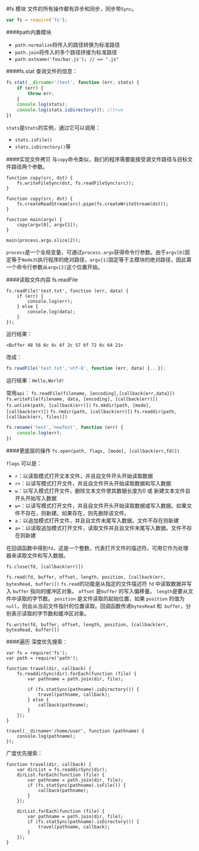 #fs 模块
文件的所有操作都有异步和同步，同步带``Sync``。
```javascript
var fs = require('fs');
```
####path内置模块
* ``path.normalize``将传入的路径转换为标准路径
* ``path.join``将传入的多个路径拼接为标准路径
* ``path.extname('foo/bar.js'); // => ".js"``

####fs.stat
查询文件的信息：
```javascript
fs.stat(__dirname+'/test', function (err, stats) {
	if (err) {
		throw err;
	}
	console.log(stats);
	console.log(stats.isDirectory()); //true
})
```
``stats``是``Stats``的实例，通过它可以调用：
* ``stats.isFile()``
* ``stats.isDirectory()``等

####实现文件拷贝
与``copy``命令类似，我们的程序需要能接受源文件路径与目标文件路径两个参数。
```
function copy(src, dst) {
    fs.writeFileSync(dst, fs.readFileSync(src));
}

function copy(src, dst) {
    fs.createReadStream(src).pipe(fs.createWriteStream(dst));
}

function main(argv) {
    copy(argv[0], argv[1]);
}

main(process.argv.slice(2));
```
``process``是一个全局变量，可通过``process.argv``获得命令行参数。由于``argv[0]``固定等于``NodeJS``执行程序的绝对路径，``argv[1]``固定等于主模块的绝对路径，因此第一个命令行参数从``argv[2]``这个位置开始。

####读取文件内容 fs.readFile
```
fs.readFile('test.txt', function (err, data) {
	if (err) {
		console.log(err);
	} else {
		console.log(data);
	}
});
```
运行结果：
```
<Buffer 48 56 6c 6c 6f 2c 57 6f 72 6c 64 21>
```
改成：
```javascript
fs.readFile('test.txt','utf-8', function (err, data) {...});
```
运行结果：``Hello,World!``

常用``api``：
``fs.readFile(filename, [encoding],[callback(err,data}])``
``fs.writeFile(filename, data, [encoding], [callback(err)])``
``fs.unlink(path, [callback(err)])``
``fs.mkdir(path, [mode],[callback(err)])``
``fs.rmdir(path, [callback(err)])``
``fs.readdir(path, [callback(err, files)])``
```javascript
fs.rename('test','newTest', function (err) {
	console.log(err);
})
```

####更底层的操作
``fs.open(path, flags, [mode], [callback(err,fd)])``

``flags`` 可以是：
* ``r``：以读取模式打开文本文件，并且自文件开头开始读取数据
* ``r+``：以读写模式打开文件，并且自文件开头开始读取数据和写入数据
* ``w``：以写入模式打开文件，删除文本文件使其数据长度为0 或 新建文本文件自开头开始写入数据
* ``w+``：以读写模式打开文件，并且自文件开头开始读取数据或写入数据。如果文件不存在，则新建。如果存在，则先删除该文件。
* ``a``：以追加模式打开文件，并且自文件末尾写入数据。文件不存在则新建
* ``a+``：以读取追加模式打开文件，读取文件并且自文件末尾写入数据。文件不存在则新建

在回调函数中得到``fd``，这是一个整数，代表打开文件的描述符。可用它作为处理器来读取文件和写入数据。

``fs.close(fd, [callback(err)])``

``fs.read(fd, buffer, offset, length, position, [callback(err, bytesRead, buffer)])`` 
``fs.read``的功能是从指定的文件描述符 ``fd`` 中读取数据并写入 ``buffer`` 指向的缓冲区对象。 
``offset`` 是``buffer`` 的写入偏移量。 ``length``是要从文件中读取的字节数。 ``position`` 是文件读取的起始位置，如果 ``position`` 的值为``null``，则会从当前文件指针的位置读取。回调函数传递``bytesRead`` 和`` buffer``，分别表示读取的字节数和缓冲区对象。

``fs.write(fd, buffer, offset, length, position, [callback(err, bytesRead, buffer)])`` 

####遍历
深度优先搜索：
```
var fs = require('fs');
var path = require('path');

function travel(dir, callback) {
	fs.readdirSync(dir).forEach(function (file) {
		var pathname = path.join(dir, file);

		if (fs.statSync(pathname).isDirectory()) {
			travel(pathname, callback);
		} else {
			callback(pathname);
		}
	});
}

travel(__dirname+'/home/user', function (pathname) {
	console.log(pathname);
});
```
广度优先搜索：
```
function travel(dir, callback) {
	var dirList = fs.readdirSync(dir);
	dirList.forEach(function (file) {
		var pathname = path.join(dir, file);
		if (fs.statSync(pathname).isFile()) {
			callback(pathname);
		} 
	});

	dirList.forEach(function (file) {
		var pathname = path.join(dir, file);
		if (fs.statSync(pathname).isDirectory()) {
			travel(pathname, callback);
		}
	});
}
```
